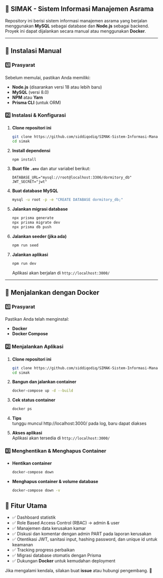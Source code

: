 ## 📘 **SIMAK - Sistem Informasi Manajemen Asrama**  

Repository ini berisi sistem informasi manajemen asrama yang berjalan menggunakan **MySQL** sebagai database dan **Node.js** sebagai backend. Proyek ini dapat dijalankan secara manual atau menggunakan **Docker**.  

---

## 🚀 **Instalasi Manual**  

### **1️⃣ Prasyarat**  
Sebelum memulai, pastikan Anda memiliki:  
- **Node.js** (disarankan versi 18 atau lebih baru)  
- **MySQL** (versi 8.0)  
- **NPM** atau **Yarn**  
- **Prisma CLI** (untuk ORM)  

### **2️⃣ Instalasi & Konfigurasi**  
1. **Clone repositori ini**  
   ```sh
   git clone https://github.com/siddiqodiq/SIMAK-Sistem-Informasi-Manajemen-Asrama-Kampus-
   cd simak
   ```

2. **Install dependensi**  
   ```sh
   npm install
   ```

3. **Buat file `.env`** dan atur variabel berikut:  
   ```
   DATABASE_URL="mysql://root@localhost:3306/dormitory_db"
   JWT_SECRET="jwt"
   ```

4. **Buat database MySQL**  
   ```sh
   mysql -u root -p -e "CREATE DATABASE dormitory_db;"
   ```

5. **Jalankan migrasi database**  
   ```sh
   npx prisma generate
   npx prisma migrate dev
   npx prisma db push
   ```

6. **Jalankan seeder (jika ada)**  
   ```sh
   npm run seed
   ```

7. **Jalankan aplikasi**  
   ```sh
   npm run dev
   ```
   Aplikasi akan berjalan di `http://localhost:3000/`

---

## 🐳 **Menjalankan dengan Docker**  

### **1️⃣ Prasyarat**  
Pastikan Anda telah menginstal:  
- **Docker**  
- **Docker Compose**  

### **2️⃣ Menjalankan Aplikasi**  
1. **Clone repositori ini**  
   ```sh
   git clone https://github.com/siddiqodiq/SIMAK-Sistem-Informasi-Manajemen-Asrama-Kampus-
   cd simak
   ```

2. **Bangun dan jalankan container**  
   ```sh
   docker-compose up -d --build
   ```

3. **Cek status container**  
   ```sh
   docker ps
   ```

4. **Tips**  
   tunggu muncul http://localhost:3000/ pada log, baru dapat diakses

5. **Akses aplikasi**  
   Aplikasi akan tersedia di `http://localhost:3000/`

### **3️⃣ Menghentikan & Menghapus Container**  
- **Hentikan container**  
  ```sh
  docker-compose down
  ```

- **Menghapus container & volume database**  
  ```sh
  docker-compose down -v
  ```


## 🎯 **Fitur Utama**  
- ✅ Dashboard statistik
- ✅ Role Based Access Control (RBAC) -> admin & user
- ✅ Manajemen data kerusakan kamar
- ✅ Diskusi dan komentar dengan admin PART pada laporan kerusakan
- ✅ Otentikasi JWT, sanitasi input, hashing password, dan unique id untuk keamanan
- ✅ Tracking progress perbaikan
- ✅ Migrasi database otomatis dengan Prisma
- ✅ Dukungan **Docker** untuk kemudahan deployment 

Jika mengalami kendala, silakan buat **issue** atau hubungi pengembang. 🚀